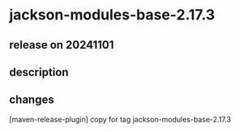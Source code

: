 # jackson-modules-base-2.17.3

## release on 20241101
## description
## changes
[maven-release-plugin] copy for tag jackson-modules-base-2.17.3

